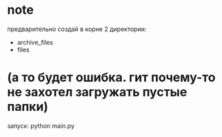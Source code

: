 # note

предварительно создай в корне 2 директории:
- archive_files
- files
# (а то будет ошибка. гит почему-то не захотел загружать пустые папки)

запуск: 
python main.py

